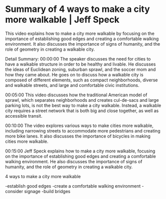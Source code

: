 # Summary of 4 ways to make a city more walkable | Jeff Speck

This video explains how to make a city more walkable by focusing on the importance of establishing good edges and creating a comfortable walking environment. It also discusses the importance of signs of humanity, and the role of geometry in creating a walkable city.

Detail Summary: 
00:00:00
The speaker discusses the need for cities to have a walkable structure in order to be healthy and livable. He discusses the ideas of Euclidean zoning, suburban sprawl, and the soccer mom and how they came about. He goes on to discuss how a walkable city is composed of different elements, such as compact neighborhoods, diverse and walkable streets, and large and comfortable civic institutions.

00:05:00
This video discusses how the traditional American model of sprawl, which separates neighborhoods and creates cul-de-sacs and large parking lots, is not the best way to make a city walkable. Instead, a walkable city requires a street network that is both big and close together, as well as accessible transit.

00:10:00
The video explores various ways to make cities more walkable, including narrowing streets to accommodate more pedestrians and creating more bike lanes. It also discusses the importance of bicycles in making cities more walkable.

00:15:00
Jeff Speck explains how to make a city more walkable, focusing on the importance of establishing good edges and creating a comfortable walking environment. He also discusses the importance of signs of humanity, and the role of geometry in creating a walkable city.

4 ways to make a city more walkable

-establish good edges
-create a comfortable walking environment
-consider signage
-build bridges

